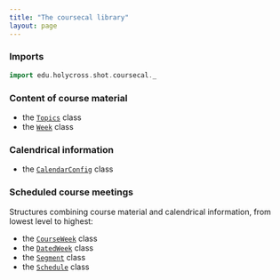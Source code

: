 ```yaml
---
title: "The coursecal library"
layout: page
---
```



### Imports

```scala mdoc
import edu.holycross.shot.coursecal._
```



### Content of course material

- the [`Topics`](topics/) class
- the [`Week`](week/) class



### Calendrical information

- the [`CalendarConfig`](calendarConfig/) class


### Scheduled course meetings

Structures combining course material and calendrical information, from lowest level to highest:

- the [`CourseWeek`](courseweek/) class
- the [`DatedWeek`](datedWeek/) class
- the [`Segment`](segment/) class
- the [`Schedule`](schedule/) class
